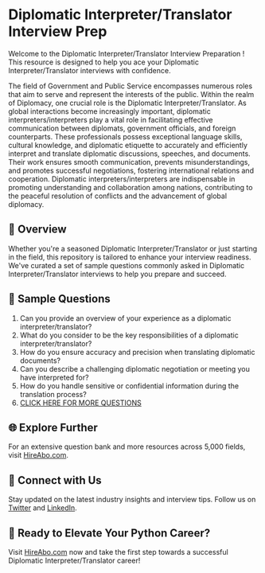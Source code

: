 # Diplomatic Interpreter/Translator Interview Prep

Welcome to the Diplomatic Interpreter/Translator Interview Preparation ! This resource is designed to help you ace your Diplomatic Interpreter/Translator interviews with confidence.

The field of Government and Public Service encompasses numerous roles that aim to serve and represent the interests of the public. Within the realm of Diplomacy, one crucial role is the Diplomatic Interpreter/Translator. As global interactions become increasingly important, diplomatic interpreters/interpreters play a vital role in facilitating effective communication between diplomats, government officials, and foreign counterparts. These professionals possess exceptional language skills, cultural knowledge, and diplomatic etiquette to accurately and efficiently interpret and translate diplomatic discussions, speeches, and documents. Their work ensures smooth communication, prevents misunderstandings, and promotes successful negotiations, fostering international relations and cooperation. Diplomatic interpreters/interpreters are indispensable in promoting understanding and collaboration among nations, contributing to the peaceful resolution of conflicts and the advancement of global diplomacy.

## 🚀 Overview

Whether you're a seasoned Diplomatic Interpreter/Translator or just starting in the field, this repository is tailored to enhance your interview readiness. We've curated a set of sample questions commonly asked in Diplomatic Interpreter/Translator interviews to help you prepare and succeed.

## 📝 Sample Questions

1. Can you provide an overview of your experience as a diplomatic interpreter/translator?
2. What do you consider to be the key responsibilities of a diplomatic interpreter/translator?
3. How do you ensure accuracy and precision when translating diplomatic documents?
4. Can you describe a challenging diplomatic negotiation or meeting you have interpreted for?
5. How do you handle sensitive or confidential information during the translation process?
6. [CLICK HERE FOR MORE QUESTIONS](https://hireabo.com/job/17_1_17/Diplomatic%20InterpreterTranslator)

## 🌐 Explore Further

For an extensive question bank and more resources across 5,000 fields, visit [HireAbo.com](https://www.hireabo.com).

## 📱 Connect with Us

Stay updated on the latest industry insights and interview tips. Follow us on [Twitter](https://twitter.com/hireabo) and [LinkedIn](https://www.linkedin.com/in/hire-abo-3609972a8/).

## 🚀 Ready to Elevate Your Python Career?

Visit [HireAbo.com](https://www.hireabo.com) now and take the first step towards a successful Diplomatic Interpreter/Translator career!